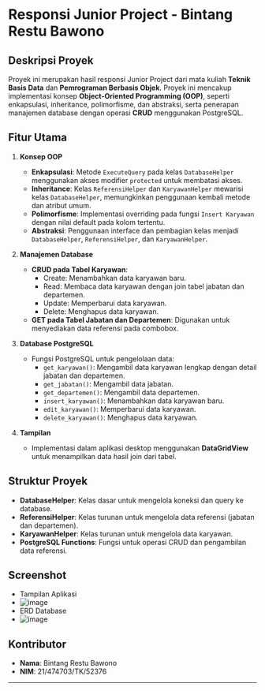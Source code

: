 # Responsi Junior Project - Bintang Restu Bawono

## Deskripsi Proyek
Proyek ini merupakan hasil responsi Junior Project dari mata kuliah **Teknik Basis Data** dan **Pemrograman Berbasis Objek**. Proyek ini mencakup implementasi konsep **Object-Oriented Programming (OOP)**, seperti enkapsulasi, inheritance, polimorfisme, dan abstraksi, serta penerapan manajemen database dengan operasi **CRUD** menggunakan PostgreSQL.

## Fitur Utama
1. **Konsep OOP**
   - **Enkapsulasi**: Metode `ExecuteQuery` pada kelas `DatabaseHelper` menggunakan akses modifier `protected` untuk membatasi akses.
   - **Inheritance**: Kelas `ReferensiHelper` dan `KaryawanHelper` mewarisi kelas `DatabaseHelper`, memungkinkan penggunaan kembali metode dan atribut umum.
   - **Polimorfisme**: Implementasi overriding pada fungsi `Insert Karyawan` dengan nilai default pada kolom tertentu.
   - **Abstraksi**: Penggunaan interface dan pembagian kelas menjadi `DatabaseHelper`, `ReferensiHelper`, dan `KaryawanHelper`.

2. **Manajemen Database**
   - **CRUD pada Tabel Karyawan**:
     - Create: Menambahkan data karyawan baru.
     - Read: Membaca data karyawan dengan join tabel jabatan dan departemen.
     - Update: Memperbarui data karyawan.
     - Delete: Menghapus data karyawan.
   - **GET pada Tabel Jabatan dan Departemen**: Digunakan untuk menyediakan data referensi pada combobox.

3. **Database PostgreSQL**
   - Fungsi PostgreSQL untuk pengelolaan data:
     - `get_karyawan()`: Mengambil data karyawan lengkap dengan detail jabatan dan departemen.
     - `get_jabatan()`: Mengambil data jabatan.
     - `get_departemen()`: Mengambil data departemen.
     - `insert_karyawan()`: Menambahkan data karyawan baru.
     - `edit_karyawan()`: Memperbarui data karyawan.
     - `delete_karyawan()`: Menghapus data karyawan.

4. **Tampilan**
   - Implementasi dalam aplikasi desktop menggunakan **DataGridView** untuk menampilkan data hasil join dari tabel.

## Struktur Proyek
- **DatabaseHelper**: Kelas dasar untuk mengelola koneksi dan query ke database.
- **ReferensiHelper**: Kelas turunan untuk mengelola data referensi (jabatan dan departemen).
- **KaryawanHelper**: Kelas turunan untuk mengelola data karyawan.
- **PostgreSQL Functions**: Fungsi untuk operasi CRUD dan pengambilan data referensi.

## Screenshot
- Tampilan Aplikasi
- ![image](https://github.com/user-attachments/assets/5c6c1d9c-aa14-44f0-bd8e-9fdc44366407)
- ERD Database
- ![image](https://github.com/user-attachments/assets/1b346f3f-9935-48c0-8175-aba230c1c375)


## Kontributor
- **Nama**: Bintang Restu Bawono
- **NIM**: 21/474703/TK/52376

---
